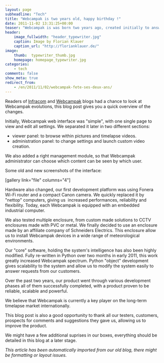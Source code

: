 ```yaml
---
layout: page
subheadline: "Tech"
title: "Webcampak is two years old, happy birthday !"
date: 2011-11-02 13:31:25+00:00
teaser: "Webcampak is was born two years ago, created initially to answer a specific request we've been working on it regularly ever since."
header:
    image_fullwidth: "header_typewriter.jpg"
    caption: Image by Florian Klauer
    caption_url: "http://florianklauer.de/"
image:
    thumb:  typewriter_thumb.jpg
    homepage: homepage_typewriter.jpg
categories:
    - tech
comments: false
show_meta: true
redirect_from:
    - /en/2011/11/02/webcampak-fete-ses-deux-ans/
---
```

Readers of [Infracom](http://infracom-france.com/blog2/) and [Webcampak](http://blog.webcampak.com/fr/blog/) blogs had a chance to look at Webcampak evolutions, this blog post gives you a quick overview of the changes.

Initially, Webcampak web interface was "simple", with one single page to view and edit all settings. We separated it later in two different sections:

  * viewer panel: to browse within pictures and timelapse videos.
  * administration panel: to change settings and launch custom video creation.

We also added a right management module, so that Webcampak administrator can choose which content can be seen by which user.

Some old and new screenshots of the interface:

[gallery link="file" columns="4"]

Hardware also changed, our first development platform was using Fonera Wi-Fi router and a compact Canon camera. We quickly replaced it by "nettop" computers, giving us  increased performances, reliability and flexibility. Today, each Webcampak is equipped with an embedded industrial computer.

We also tested multiple enclosure, from custom made solutions to CCTV enclosures made with PVC or metal. We finally decided to use an enclosure made by an affiliate company of Schneiders Electrics. This enclosure allow us to install Webcampak devices in a wide range of meteorological environments.

Our "core" software, holding the system's intelligence has also been highly modified. Fully re-written in Python over two months in early 2011, this work greatly increased Webcampak spectrum. Python "object" development gives scalability to the system and allow us to modify the system easily to answer requests from our customers.

Over the past two years, our product went through various development phases all of them successfully completed, with a product proven to be reliable, scalable and powerful.

We believe that Webcampak is currently a key player on the long-term timelapse market internationally.

This blog post is also a good opportunity to thank all our testers, customers, prospects for comments and suggestions they gave us, allowing us to improve the product.

We might have a few additional suprises in our boxes, everything should be detailed in this blog at a later stage.

_This article has been automatically imported from our old blog, there might be formatting or layout issues._
